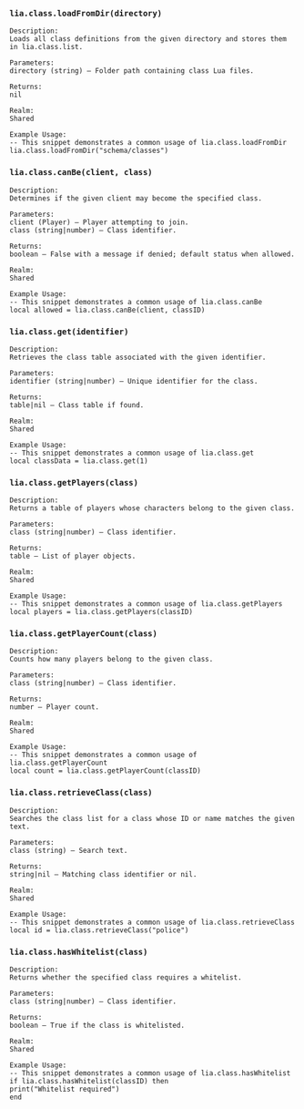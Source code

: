 ### `lia.class.loadFromDir(directory)`

    
    Description:
    Loads all class definitions from the given directory and stores them in lia.class.list.
    
    Parameters:
    directory (string) – Folder path containing class Lua files.
    
    Returns:
    nil
    
    Realm:
    Shared
    
    Example Usage:
    -- This snippet demonstrates a common usage of lia.class.loadFromDir
    lia.class.loadFromDir("schema/classes")

### `lia.class.canBe(client, class)`

    
    Description:
    Determines if the given client may become the specified class.
    
    Parameters:
    client (Player) – Player attempting to join.
    class (string|number) – Class identifier.
    
    Returns:
    boolean – False with a message if denied; default status when allowed.
    
    Realm:
    Shared
    
    Example Usage:
    -- This snippet demonstrates a common usage of lia.class.canBe
    local allowed = lia.class.canBe(client, classID)

### `lia.class.get(identifier)`

    
    Description:
    Retrieves the class table associated with the given identifier.
    
    Parameters:
    identifier (string|number) – Unique identifier for the class.
    
    Returns:
    table|nil – Class table if found.
    
    Realm:
    Shared
    
    Example Usage:
    -- This snippet demonstrates a common usage of lia.class.get
    local classData = lia.class.get(1)

### `lia.class.getPlayers(class)`

    
    Description:
    Returns a table of players whose characters belong to the given class.
    
    Parameters:
    class (string|number) – Class identifier.
    
    Returns:
    table – List of player objects.
    
    Realm:
    Shared
    
    Example Usage:
    -- This snippet demonstrates a common usage of lia.class.getPlayers
    local players = lia.class.getPlayers(classID)

### `lia.class.getPlayerCount(class)`

    
    Description:
    Counts how many players belong to the given class.
    
    Parameters:
    class (string|number) – Class identifier.
    
    Returns:
    number – Player count.
    
    Realm:
    Shared
    
    Example Usage:
    -- This snippet demonstrates a common usage of lia.class.getPlayerCount
    local count = lia.class.getPlayerCount(classID)

### `lia.class.retrieveClass(class)`

    
    Description:
    Searches the class list for a class whose ID or name matches the given text.
    
    Parameters:
    class (string) – Search text.
    
    Returns:
    string|nil – Matching class identifier or nil.
    
    Realm:
    Shared
    
    Example Usage:
    -- This snippet demonstrates a common usage of lia.class.retrieveClass
    local id = lia.class.retrieveClass("police")

### `lia.class.hasWhitelist(class)`

    
    Description:
    Returns whether the specified class requires a whitelist.
    
    Parameters:
    class (string|number) – Class identifier.
    
    Returns:
    boolean – True if the class is whitelisted.
    
    Realm:
    Shared
    
    Example Usage:
    -- This snippet demonstrates a common usage of lia.class.hasWhitelist
    if lia.class.hasWhitelist(classID) then
    print("Whitelist required")
    end
